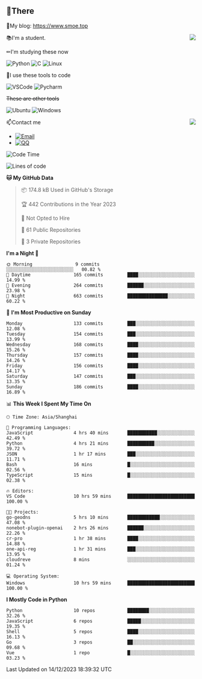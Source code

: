 
## 👏There

📰My blog: https://www.smoe.top

<img align="right" src="https://github-readme-stats.vercel.app/api/top-langs/?username=AkashiCoin"/>


📚I'm a student.

✏I'm studying these now

![Python](https://img.shields.io/badge/-Python-blue?style=flat-square&logo=Python&logoColor=fff)
![C](https://img.shields.io/badge/-C-585858?style=flat-square&logo=C&logoColor=fff)
![Linux](https://img.shields.io/badge/-Linux-black?style=flat-square&logo=Linux&logoColor=fff)

🔨I use these tools to code

![VSCode](https://img.shields.io/badge/-VSCode-blue?style=flat-square&logo=visualstudiocode&logoColor=fff)
![Pycharm](https://img.shields.io/badge/-Pycharm-green?style=flat-square&logo=pycharm&logoColor=fff)

 ~~These are other tools~~

![Ubuntu](https://img.shields.io/badge/-Ubuntu-orange?style=flat-square&logo=Ubuntu&logoColor=fff)
![Windows](https://img.shields.io/badge/-Windows-blue?style=flat-square&logo=Windows&logoColor=fff)

<img align="right" src="https://github-readme-stats.vercel.app/api?username=AkashiCoin" />


📫Contact me

* [![Email](https://img.shields.io/badge/Email-l1040186796@gmail.com-1?style=social&logoColor=fff)](mailto:l1040186796@gmail.com)
* [![QQ](https://img.shields.io/badge/QQ-1040186796-1?style=social&logoColor=fff)](tencent://AddContact/?fromId=45&fromSubId=1&subcmd=all&uin=1040186796&website=www.oicqzone.com)

<!--START_SECTION:waka-->
![Code Time](http://img.shields.io/badge/Code%20Time-1%2C087%20hrs%2049%20mins-blue)

![Lines of code](https://img.shields.io/badge/From%20Hello%20World%20I%27ve%20Written-279.9%20thousand%20lines%20of%20code-blue)

**🐱 My GitHub Data** 

> 📦 174.8 kB Used in GitHub's Storage 
 > 
> 🏆 442 Contributions in the Year 2023
 > 
> 🚫 Not Opted to Hire
 > 
> 📜 61 Public Repositories 
 > 
> 🔑 3 Private Repositories 
 > 
**I'm a Night 🦉** 

```text
🌞 Morning                9 commits           ░░░░░░░░░░░░░░░░░░░░░░░░░   00.82 % 
🌆 Daytime                165 commits         ████░░░░░░░░░░░░░░░░░░░░░   14.99 % 
🌃 Evening                264 commits         ██████░░░░░░░░░░░░░░░░░░░   23.98 % 
🌙 Night                  663 commits         ███████████████░░░░░░░░░░   60.22 % 
```
📅 **I'm Most Productive on Sunday** 

```text
Monday                   133 commits         ███░░░░░░░░░░░░░░░░░░░░░░   12.08 % 
Tuesday                  154 commits         ███░░░░░░░░░░░░░░░░░░░░░░   13.99 % 
Wednesday                168 commits         ████░░░░░░░░░░░░░░░░░░░░░   15.26 % 
Thursday                 157 commits         ████░░░░░░░░░░░░░░░░░░░░░   14.26 % 
Friday                   156 commits         ████░░░░░░░░░░░░░░░░░░░░░   14.17 % 
Saturday                 147 commits         ███░░░░░░░░░░░░░░░░░░░░░░   13.35 % 
Sunday                   186 commits         ████░░░░░░░░░░░░░░░░░░░░░   16.89 % 
```


📊 **This Week I Spent My Time On** 

```text
🕑︎ Time Zone: Asia/Shanghai

💬 Programming Languages: 
JavaScript               4 hrs 40 mins       ███████████░░░░░░░░░░░░░░   42.49 % 
Python                   4 hrs 21 mins       ██████████░░░░░░░░░░░░░░░   39.72 % 
JSON                     1 hr 17 mins        ███░░░░░░░░░░░░░░░░░░░░░░   11.71 % 
Bash                     16 mins             █░░░░░░░░░░░░░░░░░░░░░░░░   02.56 % 
TypeScript               15 mins             █░░░░░░░░░░░░░░░░░░░░░░░░   02.38 % 

🔥 Editors: 
VS Code                  10 hrs 59 mins      █████████████████████████   100.00 % 

🐱‍💻 Projects: 
go-geodns                5 hrs 10 mins       ████████████░░░░░░░░░░░░░   47.08 % 
nonebot-plugin-openai    2 hrs 26 mins       ██████░░░░░░░░░░░░░░░░░░░   22.26 % 
cr-pro                   1 hr 38 mins        ████░░░░░░░░░░░░░░░░░░░░░   14.88 % 
one-api-reg              1 hr 31 mins        ███░░░░░░░░░░░░░░░░░░░░░░   13.95 % 
cloudreve                8 mins              ░░░░░░░░░░░░░░░░░░░░░░░░░   01.24 % 

💻 Operating System: 
Windows                  10 hrs 59 mins      █████████████████████████   100.00 % 
```

**I Mostly Code in Python** 

```text
Python                   10 repos            ████████░░░░░░░░░░░░░░░░░   32.26 % 
JavaScript               6 repos             █████░░░░░░░░░░░░░░░░░░░░   19.35 % 
Shell                    5 repos             ████░░░░░░░░░░░░░░░░░░░░░   16.13 % 
Go                       3 repos             ██░░░░░░░░░░░░░░░░░░░░░░░   09.68 % 
Vue                      1 repo              █░░░░░░░░░░░░░░░░░░░░░░░░   03.23 % 
```




 Last Updated on 14/12/2023 18:39:32 UTC
<!--END_SECTION:waka-->

